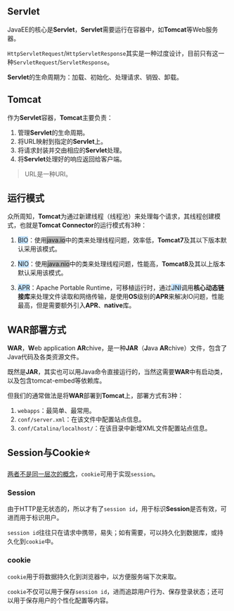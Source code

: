 ## Servlet

JavaEE的核心是**Servlet**，**Servlet**需要运行在容器中，如**Tomcat**等Web服务器。

`HttpServletRequest`/`HttpServletResponse`其实是一种过度设计，目前只有这一种`ServletRequest`/`ServletResponse`。

**Servlet**的生命周期为：加载、初始化、处理请求、销毁、卸载。



## Tomcat

作为**Servlet**容器，**Tomcat**主要负责：

1. 管理**Servlet**的生命周期。
2. 将URL映射到指定的**Servlet**上。
3. 将请求封装并交由相应的**Servlet**处理。
4. 将**Servlet**处理好的响应返回给客户端。

> URL是一种URI。



## 运行模式

众所周知，**Tomcat**为通过新建线程（线程池）来处理每个请求，其线程创建模式，也就是**Tomcat Connector**的运行模式有3种：

1. <span style=background:#c2e2ff>BIO</span>：使用<span style=background:#b3b3b3>java.io</span>中的类来处理线程问题，效率低，**Tomcat7**及其以下版本默认采用该模式。

2. <span style=background:#c2e2ff>NIO</span>：使用<span style=background:#b3b3b3>java.nio</span>中的类来处理线程问题，性能高，**Tomcat8**及其以上版本默认采用该模式。

3. <span style=background:#c2e2ff>APR</span>：Apache Portable Runtime，可移植运行时，通过<span style=background:#c2e2ff>JNI</span>调用**核心动态链接库**来处理文件读取和网络传输，是使用**OS**级别的**APR**来解决IO问题，性能最高，但是需要额外引入**APR**、**native**库。




## WAR部署方式

**WAR**，**W**eb application **AR**chive，是一种**JAR**（**J**ava **AR**chive）文件，包含了Java代码及各类资源文件。

既然是**JAR**，其实也可以用Java命令直接运行的，当然这需要**WAR**中有启动类，以及包含tomcat-embed等依赖库。

但我们的通常做法是将**WAR**部署到**Tomcat**上，部署方式有3种：

1. `webapps`：最简单、最常用。
2. `conf/server.xml`：在该文件中配置站点信息。
3. `conf/Catalina/localhost/`：在该目录中新增XML文件配置站点信息。



## Session与Cookie⭐

[两者不是同一层次的概念](https://www.zhihu.com/question/19786827/answer/84540780)，`cookie`可用于实现`session`。

### Session

由于HTTP是无状态的，所以才有了`session id`，用于标识**Session**是否有效，可进而用于标识用户。

`session id`往往只在请求中携带，易失；如有需要，可以持久化到数据库，或持久化到`cookie`中。

### cookie

`cookie`用于将数据持久化到浏览器中，以方便服务端下次来取。

`cookie`不仅可以用于保存`session id`，进而追踪用户行为、保存登录状态；还可以用于保存用户的个性化配置等内容。

